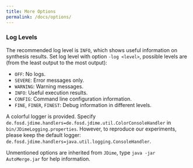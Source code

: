 ```yaml
---
title: More Options
permalink: /docs/options/
---
```


### Log Levels

The recommended log level is `INFO`, which shows useful information on synthesis results.
Set log level with option `-log <level>`, possible levels are 
(from the least output to the most output):

- `OFF`: No logs.
- `SEVERE`: Error messages only.
- `WARNING`: Warning messages.
- `INFO`: Useful execution results.
- `CONFIG`: Command line configuration information.
- `FINE`, `FINER`, `FINEST`: Debug information in different levels.

A colorful logger is provided. Specify
`de.fosd.jdime.handlers=de.fosd.jdime.util.ColorConsoleHandler`
in `bin/JDimeLogging.properties`.
However, to reproduce our experiments, please keep the default logger:
`de.fosd.jdime.handlers=java.util.logging.ConsoleHandler`.

Unmentioned options are inherited from `JDime`, 
type `java -jar AutoMerge.jar` for help information.